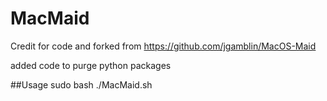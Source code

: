# MacMaid

Credit for code and forked from https://github.com/jgamblin/MacOS-Maid

added code to purge python packages

##Usage
sudo bash ./MacMaid.sh
